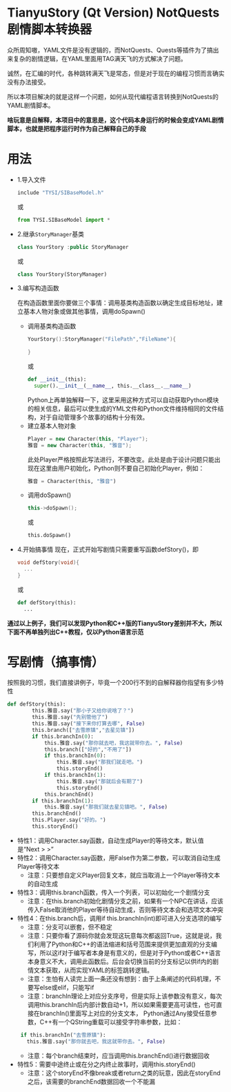 # TianyuStory (Qt Version) NotQuests剧情脚本转换器

众所周知嗷，YAML文件是没有逻辑的，而NotQuests、Quests等插件为了搞出来复杂的剧情逻辑，在YAML里面用TAG满天飞的方式解决了问题。

诚然，在汇编的时代，各种跳转满天飞是常态，但是对于现在的编程习惯而言确实没有办法接受。

所以本项目解决的就是这样一个问题，如何从现代编程语言转换到NotQuests的YAML剧情脚本。

**啥玩意是自解释，本项目中的意思是，这个代码本身运行的时候会变成YAML剧情脚本，也就是把程序运行时作为自己解释自己的手段**

# 用法

* 1.导入文件
  ```C++
  include "TYSI/SIBaseModel.h"
  ``` 
  或 
  ```Python
  from TYSI.SIBaseModel import *
  ```
  
* 2.继承`StoryManager`基类
  ```C++
  class YourStory :public StoryManager
  ```
  或
  ```Python
  class YourStory(StoryManager)
  ```
 
* 3.编写构造函数

  在构造函数里面你要做三个事情：调用基类构造函数以确定生成目标地址，建立基本人物对象或做其他事情，调用doSpawn()
  * 调用基类构造函数
    ```C++
    YourStory():StoryManager("FilePath","FileName"){
      
    }
    ```
    或
    ```Python
    def __init__(this):
      super().__init__(__name__, this.__class__.__name__)
    ```
    Python上再单独解释一下，这里采用这种方式可以自动获取Python模块的相关信息，最后可以使生成的YML文件和Python文件维持相同的文件结构，对于自动管理多个故事的结构十分有效。
  * 建立基本人物对象
    ```C++
    Player = new Character(this, "Player");
    雅音 = new Character(this, "雅音");
    ```
    此处Player严格按照此写法进行，不要改变。此处是由于设计问题只能出现在这里由用户初始化，Python则不要自己初始化Player，例如：
    ```Python
    雅音 = Character(this, "雅音")
    ```
  * 调用doSpawn()
    ```C++
    this->doSpawn();
    ```
    或
    ```Python
    this.doSpawn()
    ```
* 4.开始搞事情
    现在，正式开始写剧情只需要重写函数defStory()，即
    ```C++
    void defStory(void){
      ...
    }
    ```
    或
    ```Python
    def defStory(this):
      ...
    ```

**通过以上例子，我们可以发现Python和C++版的TianyuStory差别并不大，所以下面不再单独列出C++教程，仅以Python语言示范**

# 写剧情（搞事情）

按照我的习惯，我们直接讲例子，毕竟一个200行不到的自解释器你指望有多少特性
```Python
def defStory(this):
        this.雅音.say("那小子又给你说啥了？")
        this.雅音.say("先别管他了")
        this.雅音.say("接下来你打算去哪", False)
        this.branch(["去雪原镇","去星见镇"])
        if this.branchIn(0):
            this.雅音.say("那你就去吧，我这就带你去。", False)
            this.branch(["好的","不用了"])
            if this.branchIn(0):
                this.雅音.say("那我们就走吧。")
                this.storyEnd()
            if this.branchIn(1):
                this.雅音.say("那就后会有期了")
                this.storyEnd()
            this.branchEnd()
        if this.branchIn(1):
            this.雅音.say("那我们就去星见镇吧。", False)
        this.branchEnd()
        this.Player.say("好的。")
        this.storyEnd()
 ```
 
 * 特性1：调用Character.say函数，自动生成Player的等待文本，默认值是“Next > >”
 * 特性2：调用Character.say函数，用False作为第二参数，可以取消自动生成Player等待文本
   * 注意：只要想自定义Player回复文本，就应当取消上一个Player等待文本的自动生成 
 * 特性3：调用this.branch函数，传入一个列表，可以初始化一个剧情分支
   * 注意：在this.branch初始化剧情分支之前，如果有一个NPC在讲话，应该传入False取消他的Player等待自动生成，否则等待文本会和选项文本冲突
 * 特性4：在this.branch后，调用if this.branchIn(int)即可进入分支选项的编写
   * 注意：分支可以嵌套，但不稳定
   * 注意：只要你看了源码你就会发现这玩意每次都返回True，这就是说，我们利用了Python和C++的语法缩进和括号范围来提供更加直观的分支编写，所以这if对于编写者本身是有意义的，但是对于Python或者C++语言本身意义不大，调用此函数后。后台会切换当前的分支标记以供if内的剧情文本获取，从而实现YAML的标签跳转逻辑。
   * 注意：生怕有人读完上面一条还没有想到：由于上条阐述的代码机理，不要写else或elif，只能写if
   * 注意：branchIn理论上对应分支序号，但是实际上该参数没有意义，每次调用this.branchIn后内部计数自动+1，所以如果需要更高可读性，也可直接在branchIn()里面写上对应的分支文本， Python通过Any接受任意参数，C++有一个QString重载可以接受字符串参数，比如：
   ```Python
    if this.branchIn("去雪原镇"):
      this.雅音.say("那你就去吧，我这就带你去。", False)
   ```
   * 注意：每个branch结束时，应当调用this.branchEnd()进行数据回收
 * 特性5：需要中途终止或在分之内终止故事时，调用this.storyEnd()
   * 注意：这个storyEnd不像break或者return之类的玩意，因此在storyEnd之后，该需要的branchEnd数据回收一个不能漏
    
